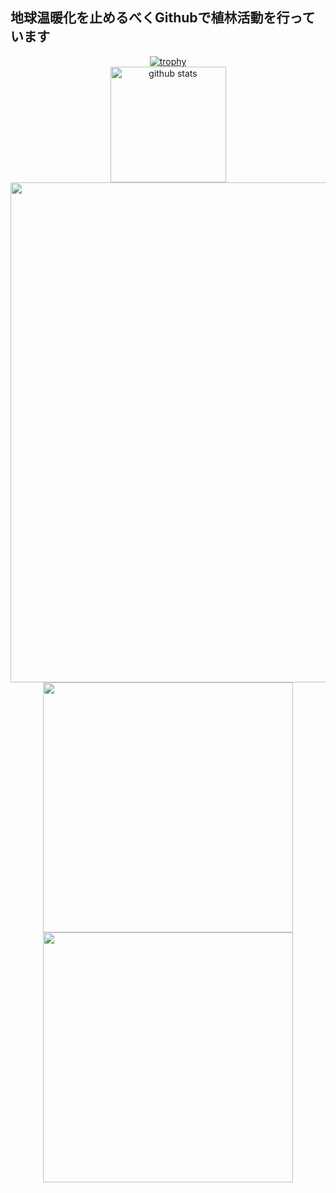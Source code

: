 ## 地球温暖化を止めるべくGithubで植林活動を行っています

<div align="center">
  <a href="https://github.com/ryo-ma/github-profile-trophy">
    <img src="https://github-profile-trophy.vercel.app/?username=Shiryu-Toujima-1f10210346&theme=onedark&column=7" alt="trophy">
  </a>
</div>



<div align="center">
  <img alt="github stats" height="185" src="https://github-readme-stats.vercel.app/api?username=Shiryu-Toujima-1f10210346&theme=onedark&show_icons=true">
</div>

<div align="center">
  <img src="http://github-profile-summary-cards.vercel.app/api/cards/profile-details?username=Shiryu-Toujima-1f10210346&theme=slateorange" width="800">
</div>

<div align="center">
  <img src="http://github-profile-summary-cards.vercel.app/api/cards/stats?username=Shiryu-Toujima-1f10210346&theme=slateorange" width="400">
  <img src="http://github-profile-summary-cards.vercel.app/api/cards/productive-time?username=Shiryu-Toujima-1f10210346&theme=slateorange&utcOffset=8" width="400">
</div>

<!--div>

[![Top Langs](https://github-readme-stats.vercel.app/api/top-langs/?username=Shiryu-Toujima-1f10210346&layout=compact&theme=onedark)](https://github.com/anuraghazra/github-readme-stats)
  
</div-->
  
